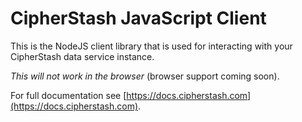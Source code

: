 # CipherStash JavaScript Client

This is the NodeJS client library that is used for interacting with your CipherStash data service instance.

*This will not work in the browser* (browser support coming soon).

For full documentation see [https://docs.cipherstash.com](https://docs.cipherstash.com).
